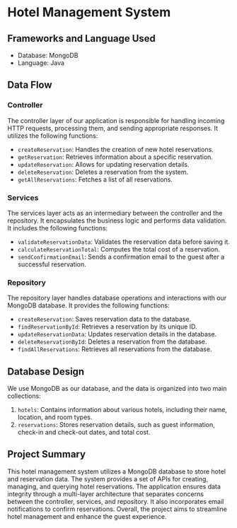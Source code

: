 
# Hotel Management System

## Frameworks and Language Used


- Database: MongoDB
- Language: Java

## Data Flow

### Controller
The controller layer of our application is responsible for handling incoming HTTP requests, processing them, and sending appropriate responses. It utilizes the following functions:

- `createReservation`: Handles the creation of new hotel reservations.
- `getReservation`: Retrieves information about a specific reservation.
- `updateReservation`: Allows for updating reservation details.
- `deleteReservation`: Deletes a reservation from the system.
- `getAllReservations`: Fetches a list of all reservations.

### Services
The services layer acts as an intermediary between the controller and the repository. It encapsulates the business logic and performs data validation. It includes the following functions:

- `validateReservationData`: Validates the reservation data before saving it.
- `calculateReservationTotal`: Computes the total cost of a reservation.
- `sendConfirmationEmail`: Sends a confirmation email to the guest after a successful reservation.

### Repository
The repository layer handles database operations and interactions with our MongoDB database. It provides the following functions:

- `createReservation`: Saves reservation data to the database.
- `findReservationById`: Retrieves a reservation by its unique ID.
- `updateReservationData`: Updates reservation details in the database.
- `deleteReservationById`: Deletes a reservation from the database.
- `findAllReservations`: Retrieves all reservations from the database.

## Database Design

We use MongoDB as our database, and the data is organized into two main collections:

1. `hotels`: Contains information about various hotels, including their name, location, and room types.
2. `reservations`: Stores reservation details, such as guest information, check-in and check-out dates, and total cost.


## Project Summary

This hotel management system utilizes a MongoDB database to store hotel and reservation data. The system provides a set of APIs for creating, managing, and querying hotel reservations. The application ensures data integrity through a multi-layer architecture that separates concerns between the controller, services, and repository. It also incorporates email notifications to confirm reservations. Overall, the project aims to streamline hotel management and enhance the guest experience.
